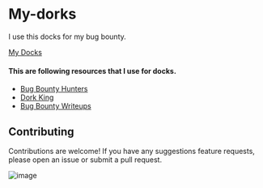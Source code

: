 <h1>My-dorks</h1>

I use this docks for my bug bounty.

<a href="https://aashish36.github.io/MyDocks/" >My Docks</a>

<h4> This are following resources that I use for docks.</h4>



<ul>
  <li><a href="https://dorks.faisalahmed.me/" >Bug Bounty Hunters</a></li>
  <li><a href="https://dorkking.blindf.com/" >Dork King</a></li>
  <li><a href="https://www.bugbountyhunting.com/" >Bug Bounty Writeups</a></li>
</ul>

## Contributing

Contributions are welcome! If you have any suggestions feature requests, please open an issue or submit a pull request.

![image](https://github.com/aashish36/JSScanner/assets/65489287/70f7e3a8-e95f-429b-9433-89087daad721)
